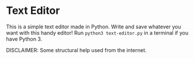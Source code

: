 # Text Editor
This is a simple text editor made in Python. Write and save whatever you want with this handy editor! Run `python3 text-editor.py` in a terminal if you have Python 3.


DISCLAIMER: Some structural help used from the internet.

